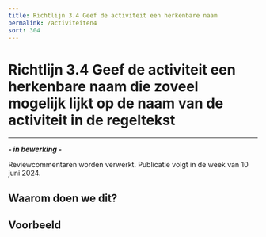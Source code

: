 ```yaml
---
title: Richtlijn 3.4 Geef de activiteit een herkenbare naam 
permalink: /activiteiten4
sort: 304
---
```


# Richtlijn 3.4 Geef de activiteit een herkenbare naam die zoveel mogelijk lijkt op de naam van de activiteit in de regeltekst 
----------------

***- in bewerking -***

Reviewcommentaren worden verwerkt. Publicatie volgt in de week van 10 juni 2024.

## Waarom doen we dit?


**Voorbeeld**
----------------
